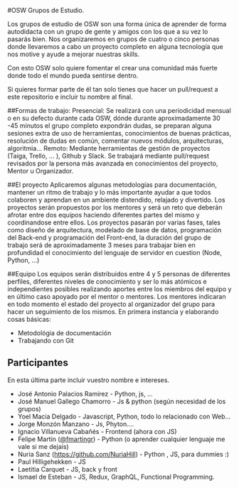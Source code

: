 #OSW Grupos de Estudio. 

Los grupos de estudio de OSW son una forma única de aprender de forma autodidacta
con un grupo de gente y amigos con los que a su vez lo pasarás bien. Nos organizaremos
en grupos de cuatro o cinco personas donde llevaremos a cabo un proyecto completo en alguna
tecnología que nos motive y ayude a mejorar nuestras skills.

Con esto OSW solo quiere fomentar el crear una comunidad más fuerte donde todo el mundo pueda
sentirse dentro.

Si quieres formar parte de él tan solo tienes que hacer un pull/request a este repositorio e incluir tu nombre al final.

##Formas de trabajo:
Presencial: Se realizará con una periodicidad mensual o en su defecto durante cada OSW, dónde durante aproximadamente 30 -45 minutos el grupo completo expondrán dudas, se preparan alguna sesiones extra de uso de herramientas, conocimientos de buenas prácticas, resolución de dudas en común, comentar nuevos módulos, arquitecturas, algoritmia...
Remoto: Mediante herramientas de gestión de proyectos (Taiga, Trello, ... ), Github y Slack. Se trabajará mediante pull/request revisados por la persona más avanzada en conocimientos del proyecto, Mentor u Organizador.

##El proyecto
Aplicaremos algunas metodologías para documentación, mantener un ritmo de trabajo y lo más importante ayudar a que todos colaboren y aprendan en un ambiente distendido, relajado y divertido.
Los proyectos serán propuestos por los mentores y será un reto que deberán afrotar entre dos equipos haciendo diferentes partes del mismo y coordinandose entre ellos. Los proyectos pasarán por varias fases, tales como diseño de arquitectura, modelado de base de datos, programación del Back-end y programación del Front-end, la duración del grupo de trabajo será de aproximadamente 3 meses para trabajar bien en profundidad el conocimiento del lenguaje de servidor en cuestion (Node, Python, ...)

##Equipo
Los equipos serán distribuidos entre 4 y 5 personas de diferentes perfiles, diferentes niveles de conocimiento y ser lo más atómicos e independientes posibles realizando aportes entre los miembros del equipo y en último caso apoyado por el mentor o mentores. Los mentores indicaran en todo momento el estado del proyecto al organizador del grupo para hacer un seguimiento de los mismos.
En primera instancia y elaborando cosas básicas:
- Metodológia de documentación
- Trabajando con Git

## Participantes
En esta última parte incluir vuestro nombre e intereses.

- José Antonio Palacios Ramírez - Python, js, ...
- José Manuel Gallego Chamorro - Js & python (según necesidad de los grupos)
- Yoel Macia Delgado - Javascript, Python, todo lo relacionado con Web...
- Jorge Monzón Manzano - Js, Phyton.... 
- Ignacio Villanueva Cabañés - Frontend (ahora con JS)
- Felipe Martin ([@fmartingr](https://github.com/fmartingr)) - Python (o aprender cualquier lenguaje me vale si me dejais)
- Nuria Sanz (https://github.com/NuriaHill) - Python , JS, para dummies :)
- Paul Hilligehekken - JS
- Laetitia Carquet - JS, back y front
- Ismael de Esteban - JS, Redux, GraphQL, Functional Programming. 


